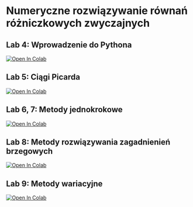 # Numeryczne rozwiązywanie równań różniczkowych zwyczajnych

## Lab 4: Wprowadzenie do Pythona

[![Open In Colab](https://colab.research.google.com/assets/colab-badge.svg)](https://colab.research.google.com/github/KOS-UJ/Numerical-ODEs/blob/master/introduction.ipynb)

## Lab 5: Ciągi Picarda

[![Open In Colab](https://colab.research.google.com/assets/colab-badge.svg)](https://colab.research.google.com/github/KOS-UJ/Numerical-ODEs/blob/master/picard.ipynb)

## Lab 6, 7: Metody jednokrokowe

[![Open In Colab](https://colab.research.google.com/assets/colab-badge.svg)](https://colab.research.google.com/github/KOS-UJ/Numerical-ODEs/blob/master/onestep.ipynb)

## Lab 8: Metody rozwiązywania zagadnienień brzegowych

[![Open In Colab](https://colab.research.google.com/assets/colab-badge.svg)](https://colab.research.google.com/github/KOS-UJ/Numerical-ODEs/blob/master/boundary.ipynb)

## Lab 9: Metody wariacyjne

[![Open In Colab](https://colab.research.google.com/assets/colab-badge.svg)](https://colab.research.google.com/github/KOS-UJ/Numerical-ODEs/blob/master/variational.ipynb)
